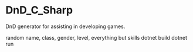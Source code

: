 # DnD_C_Sharp
DnD generator for assisting in developing games. 

random name, class, gender, level, everything but skills
dotnet build
dotnet run